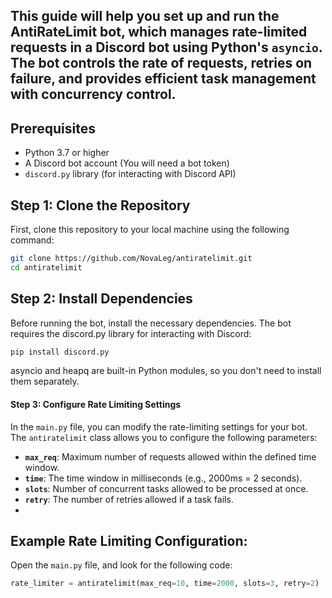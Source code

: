 ## This guide will help you set up and run the AntiRateLimit bot, which manages rate-limited requests in a Discord bot using Python's `asyncio`. The bot controls the rate of requests, retries on failure, and provides efficient task management with concurrency control.

## Prerequisites

- Python 3.7 or higher
- A Discord bot account (You will need a bot token)
- `discord.py` library (for interacting with Discord API)

## Step 1: Clone the Repository

First, clone this repository to your local machine using the following command:

```bash
git clone https://github.com/NovaLeg/antiratelimit.git
cd antiratelimit
```
## Step 2: Install Dependencies

Before running the bot, install the necessary dependencies. The bot requires the discord.py library for interacting with Discord:

```bash
pip install discord.py
```
asyncio and heapq are built-in Python modules, so you don't need to install them separately.

#### Step 3: Configure Rate Limiting Settings

In the `main.py` file, you can modify the rate-limiting settings for your bot. The `antiratelimit` class allows you to configure the following parameters:

- **`max_req`**: Maximum number of requests allowed within the defined time window.
- **`time`**: The time window in milliseconds (e.g., 2000ms = 2 seconds).
- **`slots`**: Number of concurrent tasks allowed to be processed at once.
- **`retry`**: The number of retries allowed if a task fails.
- 
## Example Rate Limiting Configuration:

Open the `main.py` file, and look for the following code:

```python
rate_limiter = antiratelimit(max_req=10, time=2000, slots=3, retry=2)
```

